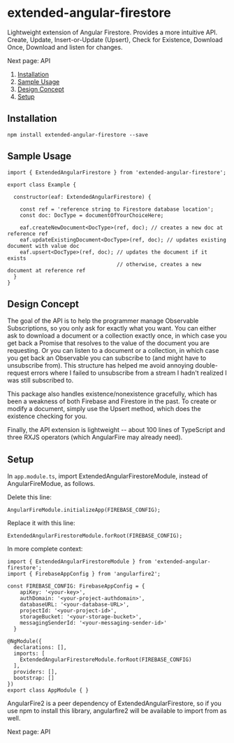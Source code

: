 # extended-angular-firestore
Lightweight extension of Angular Firestore. Provides a more intuitive API. Create, Update, Insert-or-Update (Upsert), Check for Existence, Download Once, Download and listen for changes.

Next page: API

1. [Installation](https://github.com/Aaron-Sterling/extended-angular-firestore/blob/master/README.md#installation)
2. [Sample Usage](https://github.com/Aaron-Sterling/extended-angular-firestore/blob/master/README.md#sample-usage)
3. [Design Concept](https://github.com/Aaron-Sterling/extended-angular-firestore/blob/master/README.md#design-concept)
4. [Setup](https://github.com/Aaron-Sterling/extended-angular-firestore/blob/master/README.md#setup)

## Installation

```npm install extended-angular-firestore --save```

## Sample Usage

```
import { ExtendedAngularFirestore } from 'extended-angular-firestore';

export class Example {
  
  constructor(eaf: ExtendedAngularFirestore) {
  
    const ref = 'reference string to Firestore database location';
    const doc: DocType = documentOfYourChoiceHere;
    
    eaf.createNewDocument<DocType>(ref, doc); // creates a new doc at reference ref
    eaf.updateExistingDocument<DocType>(ref, doc); // updates existing document with value doc
    eaf.upsert<DocType>(ref, doc); // updates the document if it exists
                                   // otherwise, creates a new document at reference ref
  }
}
```

## Design Concept

The goal of the API is to help the programmer manage Observable Subscriptions, so you only ask for exactly what you want. You can either ask to download a document or a collection exactly once, in which case you get back a Promise that resolves to the value of the document you are requesting.  Or you can listen to a document or a collection, in which case you get back an Observable you can subscribe to (and might have to unsubscribe from). This structure has helped me avoid annoying double-request errors where I failed to unsubscribe from a stream I hadn't realized I was still subscribed to.

This package also handles existence/nonexistence gracefully, which has been a weakness of both Firebase and Firestore in the past. To create or modify a document, simply use the Upsert method, which does the existence checking for you.

Finally, the API extension is lightweight -- about 100 lines of TypeScript and three RXJS operators (which AngularFire may already need).

## Setup

In ```app.module.ts```, import ExtendedAngularFirestoreModule, instead of AngularFireModue, as follows.

Delete this line:
```
AngularFireModule.initializeApp(FIREBASE_CONFIG);
```

Replace it with this line:
```
ExtendedAngularFirestoreModule.forRoot(FIREBASE_CONFIG);
```

In more complete context:
```
import { ExtendedAngularFirestoreModule } from 'extended-angular-firestore';
import { FirebaseAppConfig } from 'angularfire2';

const FIREBASE_CONFIG: FirebaseAppConfig = {
    apiKey: '<your-key>',
    authDomain: '<your-project-authdomain>',
    databaseURL: '<your-database-URL>',
    projectId: '<your-project-id>',
    storageBucket: '<your-storage-bucket>',
    messagingSenderId: '<your-messaging-sender-id>'
  }

@NgModule({
  declarations: [],
  imports: [
    ExtendedAngularFirestoreModule.forRoot(FIREBASE_CONFIG)
  ],
  providers: [],
  bootstrap: []
})
export class AppModule { }
```

AngularFire2 is a peer dependency of ExtendedAngularFirestore, so if you use npm to install this library, angularfire2 will be available to import from as well.

Next page: API
